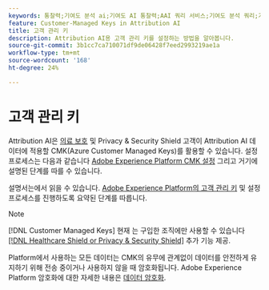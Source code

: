 ```yaml
---
keywords: 통찰력;기여도 분석 ai;기여도 AI 통찰력;AAI 쿼리 서비스;기여도 분석 쿼리;기여도 분석 점수; AAI의 고객 관리 키
feature: Customer-Managed Keys in Attribution AI
title: 고객 관리 키
description: Attribution AI용 고객 관리 키를 설정하는 방법을 알아봅니다.
source-git-commit: 3b1cc7ca710071df9de06428f7eed2993219ae1a
workflow-type: tm+mt
source-wordcount: '168'
ht-degree: 24%

---
```


# 고객 관리 키

Attribution AI은 [의료 보호](https://www.adobe.com/kr/trust/compliance/hipaa-ready.html) 및 Privacy &amp; Security Shield 고객이 Attribution AI 데이터에 적용할 CMK(Azure Customer Managed Keys)를 활용할 수 있습니다. 설정 프로세스는 다음과 같습니다 [Adobe Experience Platform CMK 설정](../../../landing/governance-privacy-security/customer-managed-keys.md) 그리고 거기에 설명된 단계를 따를 수 있습니다.

설명서는에서 읽을 수 있습니다. [Adobe Experience Platform의 고객 관리 키](../../../landing/governance-privacy-security/encryption.md) 및 설정 프로세스를 진행하도록 요약된 단계를 따릅니다.

>[!NOTE]
>
>[!DNL Customer Managed Keys] 현재 는 구입한 조직에만 사용할 수 있습니다 [[!DNL Healthcare Shield or Privacy & Security Shield]](https://experienceleague.adobe.com/docs/blueprints-learn/architecture/vertical-blueprints/healthcare-vertical.html%3Flang%3Den) 추가 기능 제공.

Platform에서 사용하는 모든 데이터는 CMK의 유무에 관계없이 데이터를 안전하게 유지하기 위해 전송 중이거나 사용하지 않을 때 암호화됩니다. Adobe Experience Platform 암호화에 대한 자세한 내용은 [데이터 암호화](../../../landing/governance-privacy-security/encryption.md).